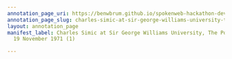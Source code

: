 ```yaml
---
annotation_page_uri: https://benwbrum.github.io/spokenweb-hackathon-development/annotations/charles-simic-at-sir-george-williams-university-the-poetry-series-19-november-1971-1--canvas-1-introducer.json
annotation_page_slug: charles-simic-at-sir-george-williams-university-the-poetry-series-19-november-1971-1--canvas-1-introducer
layout: annotation_page
manifest_label: Charles Simic at Sir George Williams University, The Poetry Series,
  19 November 1971 (1)

---
```

